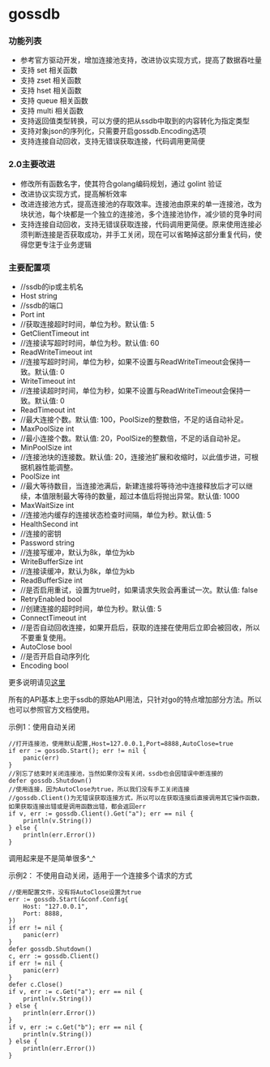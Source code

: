 # gossdb

### 功能列表

* 参考官方驱动开发，增加连接池支持，改进协议实现方式，提高了数据吞吐量
* 支持 set 相关函数
* 支持 zset 相关函数
* 支持 hset 相关函数
* 支持 queue 相关函数
* 支持 multi 相关函数
* 支持返回值类型转换，可以方便的把从ssdb中取到的内容转化为指定类型
* 支持对象json的序列化，只需要开启gossdb.Encoding选项
* 支持连接自动回收，支持无错误获取连接，代码调用更简便

### 2.0主要改进
* 修改所有函数名字，使其符合golang编码规划，通过 golint 验证
* 改进协议实现方式，提高解析效率
* 改进连接池方式，提高连接池的存取效率。连接池由原来的单一连接池，改为块状池，每个块都是一个独立的连接池，多个连接池协作，减少锁的竞争时间
* 支持连接自动回收，支持无错误获取连接，代码调用更简便。原来使用连接必须判断连接是否获取成功，并手工关闭，现在可以省略掉这部分重复代码，使得您更专注于业务逻辑

### 主要配置项

* //ssdb的ip或主机名
* Host string
* //ssdb的端口
* Port int
* //获取连接超时时间，单位为秒。默认值: 5
* GetClientTimeout int
* //连接读写超时时间，单位为秒。默认值: 60
* ReadWriteTimeout int
* //连接写超时时间，单位为秒，如果不设置与ReadWriteTimeout会保持一致。默认值: 0
* WriteTimeout int
* //连接读超时时间，单位为秒，如果不设置与ReadWriteTimeout会保持一致。默认值: 0
* ReadTimeout int
* //最大连接个数。默认值: 100，PoolSize的整数倍，不足的话自动补足。
* MaxPoolSize int
* //最小连接个数。默认值: 20，PoolSize的整数倍，不足的话自动补足。
* MinPoolSize int
* //连接池块的连接数。默认值: 20，连接池扩展和收缩时，以此值步进，可根据机器性能调整。
* PoolSize int
* //最大等待数目，当连接池满后，新建连接将等待池中连接释放后才可以继续，本值限制最大等待的数量，超过本值后将抛出异常。默认值: 1000
* MaxWaitSize int
* //连接池内缓存的连接状态检查时间隔，单位为秒。默认值: 5
* HealthSecond int
* //连接的密钥
* Password string
* //连接写缓冲，默认为8k，单位为kb
* WriteBufferSize int
* //连接读缓冲，默认为8k，单位为kb
* ReadBufferSize int
* //是否启用重试，设置为true时，如果请求失败会再重试一次。默认值: false
* RetryEnabled bool
* //创建连接的超时时间，单位为秒。默认值: 5
* ConnectTimeout int
* //是否自动回收连接，如果开启后，获取的连接在使用后立即会被回收，所以不要重复使用。
* AutoClose bool	
* //是否开启自动序列化
* Encoding bool

更多说明请见[这里](https://gowalker.org/github.com/seefan/gossdb)

所有的API基本上忠于ssdb的原始API用法，只针对go的特点增加部分方法。所以也可以参照官方文档使用。

示例1：使用自动关闭

    //打开连接池，使用默认配置,Host=127.0.0.1,Port=8888,AutoClose=true
	if err := gossdb.Start(); err != nil {
		panic(err)
	}
	//别忘了结束时关闭连接池，当然如果你没有关闭，ssdb也会因错误中断连接的
	defer gossdb.Shutdown()
	//使用连接，因为AutoClose为true，所以我们没有手工关闭连接
	//gossdb.Client()为无错误获取连接方式，所以可以在获取连接后直接调用其它操作函数，如果获取连接出错或是调用函数出错，都会返回err
	if v, err := gossdb.Client().Get("a"); err == nil {
		println(v.String())
	} else {
		println(err.Error())
	}

调用起来是不是简单很多^_^

示例2： 不使用自动关闭，适用于一个连接多个请求的方式

    //使用配置文件，没有将AutoClose设置为true
    err := gossdb.Start(&conf.Config{
		Host: "127.0.0.1",
		Port: 8888,
	})
	if err != nil {
		panic(err)
	}
	defer gossdb.Shutdown()
	c, err := gossdb.Client()
	if err != nil {
		panic(err)
	}
	defer c.Close()
	if v, err := c.Get("a"); err == nil {
		println(v.String())
	} else {
		println(err.Error())
	}
    if v, err := c.Get("b"); err == nil {
		println(v.String())
	} else {
		println(err.Error())
	}
